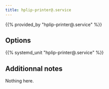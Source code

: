 ```yaml
---
title: hplip-printer@.service
---
```


{{% provided_by "hplip-printer@.service" %}}

## Options

{{% systemd_unit "hplip-printer@.service" %}}

## Additionnal notes

Nothing here.